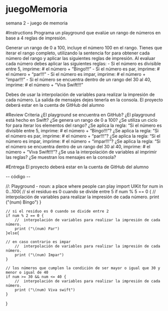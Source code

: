 # juegoMemoria
semana 2 - juego de memoria

#Instructions
Programa un playground que evalúe un rango de números en base a 4 reglas de impresión.

Generar un rango de 0 a 100, incluye el número 100 en el rango.
Tienes que iterar el rango completo, utilizando la sentencia for para obtener cada número del rango y aplicar las siguientes reglas de impresión.
Al evaluar cada número debes aplicar las siguientes reglas:
          - Si el número es divisible entre 5, imprime: # el número  + “Bingo!!!”
          - Si el número es par, imprime: # el número + “par!!!”
          - Si el número es impar, imprime: # el número + “impar!!!”
          - Si el número se encuentra dentro de un rango del 30 al 40, imprime: # el número +  “Viva Swift!!!”

Debes de usar la interpolación de variables para realizar la impresión de cada número.
La salida de mensajes dejes tenerla en la consola.
El proyecto deberá estar en la cuenta de GitHub del alumno


#Review Criteria
¿El playground se encuentra en GitHub?
¿El playground está hecho en Swift?
¿Se genera un rango de 0 a 100?
¿Se utiliza un ciclo for para iterar los elementos del rango?
¿Se aplica la regla: “Si el número es divisible entre 5, imprime: # el número  + “Bingo!!!”?
¿Se aplica la regla: “Si el número es par, imprime: # el número + “par!!!”?
¿Se aplica la regla: “Si el número es impar, imprime: # el número + “impar!!!”?
¿Se aplica la regla: “Si el número se encuentra dentro de un rango del 30 al 40, imprime: # el número +  “Viva Swift!!!”?
¿Se usa la interpolación de variables al imprimir las reglas?
¿Se muestran los mensajes en la consola?

#Entrega
El proyecto deberá estar en la cuenta de GitHub del alumno



-- código --

//: Playground - noun: a place where people can play
import UIKit
for num in 0...100{
    // si el residuo es 0 cuando se divide entre 5
    if num % 5 == 0 {
        //  interpolación de variables para realizar la impresión de cada número.
        print ("\(num) Bingo")
    }
    
    // si el residuo es 0 cuando se divide entre 2
    if num % 2 == 0 {
        //  interpolación de variables para realizar la impresión de cada número.
        print ("\(num) Par")
    }else{
        
    // en caso contrario es impar
        //  interpolación de variables para realizar la impresión de cada número.
        print ("\(num) Impar")
    }
    
    // los números que cumplen la condición de ser mayor o igual que 30 y menor o igual de 40
    if num >= 30 && num <= 40 {
        //  interpolación de variables para realizar la impresión de cada número.
        print ("\(num) Viva swift")
    }
}
